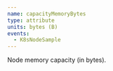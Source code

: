 ```yaml
---
name: capacityMemoryBytes
type: attribute
units: bytes (B)
events:
  - K8sNodeSample
---
```


Node memory capacity (in bytes).